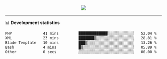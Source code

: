 <h3 align="center">
  <a href="https://github.com/hwalker928">
      <img src="https://github-profile-trophy.vercel.app/?username=hwalker928&no-bg=true&no-frame=true">
  </a>
</h3>


<hr>

📊 **Development statistics**

<!--START_SECTION:waka-->

```txt
PHP              41 mins         █████████████░░░░░░░░░░░░   52.04 %
XML              23 mins         ███████▒░░░░░░░░░░░░░░░░░   28.81 %
Blade Template   10 mins         ███▒░░░░░░░░░░░░░░░░░░░░░   13.26 %
Bash             4 mins          █▒░░░░░░░░░░░░░░░░░░░░░░░   05.89 %
Other            0 secs          ░░░░░░░░░░░░░░░░░░░░░░░░░   00.00 %
```

<!--END_SECTION:waka-->
